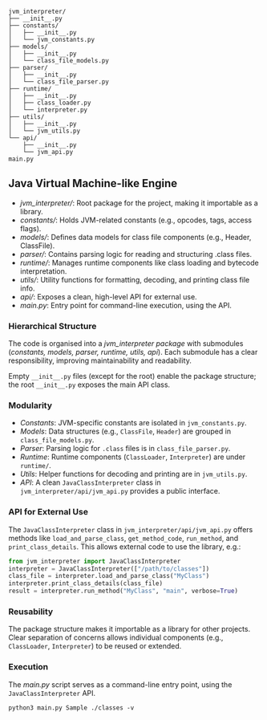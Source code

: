 
```
jvm_interpreter/
├── __init__.py
├── constants/
│   ├── __init__.py
│   └── jvm_constants.py
├── models/
│   ├── __init__.py
│   └── class_file_models.py
├── parser/
│   ├── __init__.py
│   └── class_file_parser.py
├── runtime/
│   ├── __init__.py
│   ├── class_loader.py
│   └── interpreter.py
├── utils/
│   ├── __init__.py
│   └── jvm_utils.py
└── api/
    ├── __init__.py
    └── jvm_api.py
main.py
```

## Java Virtual Machine-like Engine

- *jvm_interpreter/*: Root package for the project, making it importable as a library.
- *constants/*: Holds JVM-related constants (e.g., opcodes, tags, access flags).
- *models/*: Defines data models for class file components (e.g., Header, ClassFile).
- *parser/*: Contains parsing logic for reading and structuring .class files.
- *runtime/*: Manages runtime components like class loading and bytecode interpretation.
- *utils/*: Utility functions for formatting, decoding, and printing class file info.
- *api/*: Exposes a clean, high-level API for external use.
- *main.py*: Entry point for command-line execution, using the API.



### Hierarchical Structure

The code is organised into a *jvm_interpreter package* with submodules (*constants, models,
parser, runtime, utils, api*). Each submodule has a clear responsibility, improving maintainability
and readability.

Empty `__init__.py` files (except for the root) enable the package structure; the root `__init__.py`
exposes the main API class.


### Modularity

- *Constants*: JVM-specific constants are isolated in `jvm_constants.py`.
- *Models*: Data structures (e.g., `ClassFile`, `Header`) are grouped in `class_file_models.py`.
- *Parser*: Parsing logic for `.class` files is in `class_file_parser.py`.
- *Runtime*: Runtime components (`ClassLoader`, `Interpreter`) are under `runtime/`.
- *Utils*: Helper functions for decoding and printing are in `jvm_utils.py`.
- *API*: A clean `JavaClassInterpreter` class in `jvm_interpreter/api/jvm_api.py` provides
  a public interface.



### API for External Use

The `JavaClassInterpreter` class in `jvm_interpreter/api/jvm_api.py` offers methods
like `load_and_parse_class`, `get_method_code`, `run_method`, and `print_class_details`.
This allows external code to use the library, e.g.:

```python
from jvm_interpreter import JavaClassInterpreter
interpreter = JavaClassInterpreter(["/path/to/classes"])
class_file = interpreter.load_and_parse_class("MyClass")
interpreter.print_class_details(class_file)
result = interpreter.run_method("MyClass", "main", verbose=True)
```



### Reusability

The package structure makes it importable as a library for other projects.
Clear separation of concerns allows individual components (e.g., `ClassLoader`,
`Interpreter`) to be reused or extended.


### Execution

The *main.py* script serves as a command-line entry point, using the `JavaClassInterpreter` API.

```shell
python3 main.py Sample ./classes -v
```
